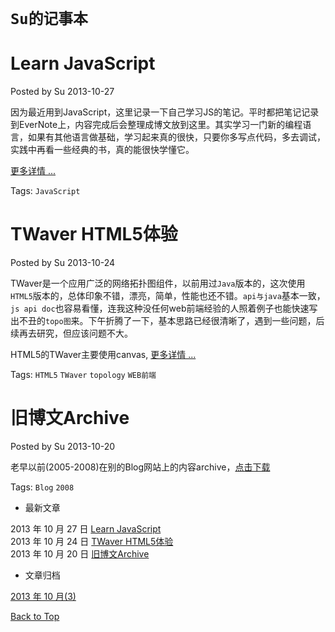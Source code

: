 # `Su的记事本`

# <span id="top1">Learn JavaScript</span>
Posted by Su 2013-10-27

因为最近用到JavaScript，这里记录一下自己学习JS的笔记。平时都把笔记记录到EverNote上，内容完成后会整理成博文放到这里。其实学习一门新的编程语言，如果有其他语言做基础，学习起来真的很快，只要你多写点代码，多去调试，实践中再看一些经典的书，真的能很快学懂它。

[更多详情 ...](http://jimsush.github.io/tech/jsstudy.htm)

Tags: `JavaScript`

# TWaver HTML5体验
Posted by Su 2013-10-24

TWaver是一个应用广泛的网络拓扑图组件，以前用过`Java`版本的，这次使用`HTML5`版本的，总体印象不错，漂亮，简单，性能也还不错。`api与java`基本一致，`js api doc`也容易看懂，连我这种没任何web前端经验的人照着例子也能快速写出不丑的`topo图`来。下午折腾了一下，基本思路已经很清晰了，遇到一些问题，后续再去研究，但应该问题不大。

HTML5的TWaver主要使用canvas, [更多详情 ...](http://jimsush.github.io/tech/twaverhtml5.htm)

Tags: `HTML5` `TWaver` `topology` `WEB前端`

# 旧博文Archive
Posted by Su 2013-10-20

老早以前(2005-2008)在别的Blog网站上的内容archive，[点击下载](http://jimsush.github.io/files/jimsu_yourblog.doc)

Tags: `Blog` `2008`
  
    
  
  
       
* 最新文章      
  
2013 年 10 月 27 日 [Learn JavaScript](http://jimsush.github.io/tech/jsstudy.htm)   
2013 年 10 月 24 日 [TWaver HTML5体验](http://jimsush.github.io/tech/twaverhtml5.htm)  
2013 年 10 月 20 日 [旧博文Archive](http://jimsush.github.io/files/jimsu_yourblog.doc)    
  
    
      

* 文章归档 

[2013 年 10 月(3) ](http://jimsush.github.io/tech/201310.htm)     
  
  
  
[Back to Top](#top1)


